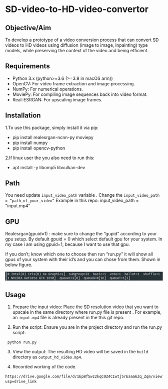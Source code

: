 # SD-video-to-HD-video-convertor

## Objective/Aim

To develop a prototype of a video conversion process that can convert SD videos to HD videos using diffusion (image to image, Inpainting) type models, while preserving the context of the video and being efficient.

## Requirements
-  Python 3.x (python>=3.6 (>=3.9 in macOS arm))
-  OpenCV: For video frame extraction and image processing.
-  NumPy: For numerical operations.
-  MoviePy: For compiling image sequences back into video format.
-  Real-ESRGAN: For upscaling image frames.


## Installation
1.To use this package, simply install it via pip:
- pip install realesrgan-ncnn-py moviepy
- pip install numpy
- pip install opencv-python

2.If linux user the you also need to run this:
- apt install -y libomp5 libvulkan-dev


## Path
You need update ```input_video_path``` variable . Change the  ```input_video_path = “path_of_your_video”```
Example in this repo: input_video_path = "input.mp4” 


## GPU
Realesrgan(gpuid=1) :  make sure to change the “gupid”  according to your gpu setup. By default  gpuid = 0 which select default gpu for your  system.
In my case i am using gpuid=1, because I want to use that gpu.

If you don’t; know which one to choose then run “run.py” it will show all gpus of your system with their id’s and you can chose from them. Shown in below figure.

![image.png](image.png)


## Usage
1. Prepare the input video:
Place the SD resolution video that you want to upscale in the same directory where run.py file is present  . For example, an ```input.mp4``` file is already present in the this git repo.

2. Run the script:
Ensure you are in the project directory and run the run.py script:

```
 python run.py 
```

3. View the output:
The resulting HD video will be saved in the ```build``` directory as ```output_hd_video.mp4```.

4. Recorded working of the code. 
```
https://drive.google.com/file/d/1EpBf5wz2kqC0Z4CIwtj5rEaaa6Zq_Zqm/view?usp=drive_link
```

